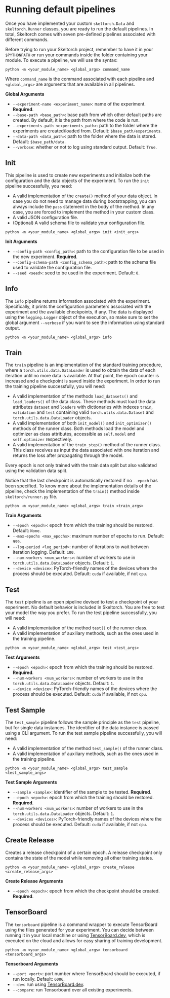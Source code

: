 # Running default pipelines

Once you have implemented your custom ``skeltorch.Data`` and
``skeltorch.Runner`` classes, you are ready to run the default pipelines. In
total, Skeltorch comes with seven pre-defined pipelines associated with
different commands.

Before trying to run your Skeltorch project, remember to have it in your
``$PYTHONPATH`` or run your commands inside the folder containing your module.
To execute a pipeline, we will use the syntax:

```
python -m <your_module_name> <global_args> command_name
```

Where ``command_name`` is the command associated with each pipeline and
``<global_args>`` are arguments that are available in all pipelines.

**Global Arguments**

- ``--experiment-name <experiment_name>``: name of the experiment.
  **Required**.
- ``--base-path <base_path>``: base path from which other default paths are
  created. By default, it is the path from where the code is run.
- ``--experiments-path <experiments_path>``: path to the folder where the
  experiments are created/loaded from. Default: ``$base_path/experiments``.
- ``--data-path <data_path>``: path to the folder where the data is stored.
  Default: `$base_path/data`.
- ``--verbose``: whether or not to log using standard output. Default: `True`.

## Init

This pipeline is used to create new experiments and initialize both the
configuration and the data objects of the experiment. To run the ``init``
pipeline successfully, you need:

- A valid implementation of the ``create()`` method of your data object. In
  case you do not need to manage data during bootstrapping, you can always
  include the ``pass`` statement in the body of the method. In any case, you
  are forced to implement the method in your custom class.
- A valid JSON configuration file.
- (Optional) A valid schema file to validate your configuration file.

```
python -m <your_module_name> <global_args> init <init_args>
```

**Init Arguments**

- ``--config-path <config_path>``: path to the configuration file to be used in
  the new experiment. **Required**.
- ``--config-schema-path <config_schema_path>``: path to the schema file used
  to validate the configuration file.
- ``--seed <seed>``: seed to be used in the experiment. Default: ``0``.

## Info

The ``info`` pipeline returns information associated with the experiment.
Specifically, it prints the configuration parameters associated with the
experiment and the available checkpoints, if any. The data is displayed using
the ``logging.Logger`` object of the execution, so make sure to set the global
argument ``--verbose`` if you want to see the information using standard
output.

```
python -m <your_module_name> <global_args> info
```

## Train

The ``train`` pipeline is an implementation of the standard training procedure,
where a `torch.utils.data.DataLoader` is used to obtain the data of each
iteration until no more data is available. At that point, the epoch counter is
increased and a checkpoint is saved inside the experiment. In order to run the
training pipeline successfully, you will need:

- A valid implementation of the methods ``load_datasets()`` and
  ``load_loaders()`` of the data class. These methods must load the data
  attributes ``dataset`` and ``loaders`` with dictionaries with indexes
  ``train``, ``validation`` and ``test`` containing valid
  ``torch.utils.data.Dataset`` and ``torch.utils.data.DataLoader`` objects.
- A valid implementation of both ``init_model()`` and ``init_optimizer()``
  methods of the runner class. Both methods load the model and optimizer as
  class attributes, accessible as ``self.model`` and ``self.optimizer``
  respectively.
- A valid implementation of the ``train_step()`` method of the runner class.
  This class receives as input the data associated with one iteration and
  returns the loss after propagating through the model.

Every epoch is not only trained with the train data split but also validated
using the validation data split.

Notice that the last checkpoint is automatically restored if no ``--epoch`` has
been specified. To know more about the implementation details of the pipeline,
check the implementation of the ``train()`` method inside
``skeltorch/runner.py`` file.

```
python -m <your_module_name> <global_args> train <train_args>
```

**Train Arguments**

- ``--epoch <epoch>``: epoch from which the training should be restored.
  Default: ``None``.
- ``--max-epochs <max_epochs>``: maximum number of epochs to run.
  Default: ``999``.
- ``--log-period <log_period>``: number of iterations to wait between iteration
  logging. Default: ``100``.
- ``--num-workers <num_workers>``: number of workers to use in
  ``torch.utils.data.DataLoader`` objects. Default: ``1``.
- ``--device <device>``: PyTorch-friendly names of the devices where the
  process should be executed. Default: ``cuda`` if available, if not ``cpu``.

## Test

The ``test`` pipeline is an open pipeline devised to test a checkpoint of your
experiment. No default behavior is included in Skeltorch. You are free to test
your model the way you prefer. To run the test pipeline successfully, you will
need:

- A valid implementation of the method ``test()`` of the runner class.
- A valid implementation of auxiliary methods, such as the ones used in the
  training pipeline.

```
python -m <your_module_name> <global_args> test <test_args>
```

**Test Arguments**

- ``--epoch <epoch>``: epoch from which the training should be restored.
  **Required**.
- ``--num-workers <num_workers>``: number of workers to use in the
  ``torch.utils.data.DataLoader`` objects. Default: ``1``.
- ``--device <device>``: PyTorch-friendly names of the devices where the
  process should be executed. Default: ``cuda`` if available, if not ``cpu``.

## Test Sample

The ``test_sample`` pipeline follows the sample principle as the ``test``
pipeline, but for single data instances. The identifier of the data instance is
passed using a CLI argument. To run the test sample pipeline successfully, you
will need:

- A valid implementation of the method ``test_sample()`` of the runner class.
- A valid implementation of auxiliary methods, such as the ones used in the
  training pipeline.

```
python -m <your_module_name> <global_args> test_sample <test_sample_args>
```

**Test Sample Arguments**

- ``--sample <sample>``: identifier of the sample to be tested. **Required**.
- ``--epoch <epoch>``: epoch from which the training should be restored.
  **Required**.
- ``--num-workers <num_workers>``: number of workers to use in the
  ``torch.utils.data.DataLoader`` objects. Default: ``1``.
- ``--devices <devices>``: PyTorch-friendly names of the devices where the
  process should be executed. Default: ``cuda`` if available, if not ``cpu``.

## Create Release

Creates a release checkpoint of a certain epoch. A release checkpoint only
contains the state of the model while removing all other training states.

```
python -m <your_module_name> <global_args> create_release <create_release_args>
```

**Create Release Arguments**

- ``--epoch <epoch>``: epoch from which the checkpoint should be created.
  **Required**.

## TensorBoard

The ``tensorboard`` pipeline is a command wrapper to execute TensorBoard using
the files generated for your experiment. You can decide between running it in
your local machine or using [TensorBoard.dev](https://tensorboard.dev), which
is executed on the cloud and allows for easy sharing of training development.

```
python -m <your_module_name> <global_args> tensorboard <tensorboard_args>
```

**Tensorboard Arguments**

- ``--port <port>``: port number where TensorBoard should be executed, if run
  locally. Default: ``6006``.
- ``--dev``: run using [TensorBoard.dev](https://tensorboard.dev).
- ``--compare``: run Tensorboard over all existing experiments.